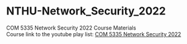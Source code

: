 # NTHU-Network_Security_2022
COM 5335 Network Security 2022 Course Materials  \
Course link to the youtube play list: [COM 5335 Network Security 2022](https://youtube.com/playlist?list=PLGchrBIABpxLW1gsctKQ8zveQt8e7E2cR)
